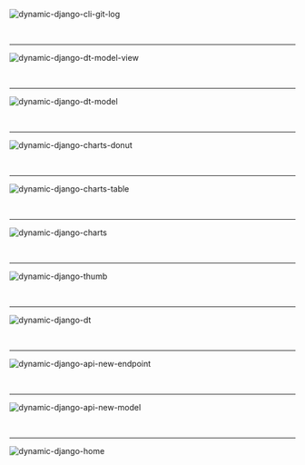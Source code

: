 
![dynamic-django-cli-git-log](https://github.com/user-attachments/assets/907ea5f2-a5ec-4774-a1fe-e377e4403f85)

<br />

---

![dynamic-django-dt-model-view](https://github.com/user-attachments/assets/a4d4c311-10cb-4682-a9bd-7fa61be3febe)

<br />

---

![dynamic-django-dt-model](https://github.com/user-attachments/assets/4e2f2739-c34a-4714-865b-33f7da48950d)

<br />

---

![dynamic-django-charts-donut](https://github.com/user-attachments/assets/5d60998d-db12-477b-a323-ea1dae5e1e21)

<br />

---

![dynamic-django-charts-table](https://github.com/user-attachments/assets/b7c12989-365b-4838-b5c3-305b638b63aa)

<br />

---

![dynamic-django-charts](https://github.com/user-attachments/assets/9bcc0f74-fafa-4431-a237-61938c3834c2)

<br />

---

![dynamic-django-thumb](https://github.com/user-attachments/assets/18765f7c-7a46-448d-8998-e1d6b93f1fc9)

<br />

---

![dynamic-django-dt](https://github.com/user-attachments/assets/1eb925e5-5955-406a-b425-c652246f0986)

<br />

---

![dynamic-django-api-new-endpoint](https://github.com/user-attachments/assets/5ee3d58c-fe06-488c-a95a-37c3dcc88537)

<br />

---

![dynamic-django-api-new-model](https://github.com/user-attachments/assets/08855141-059a-491b-aac5-ca5769730ed3)

<br />

---

![dynamic-django-home](https://github.com/user-attachments/assets/57732fc4-5f16-4c93-885e-2890410df94a)


